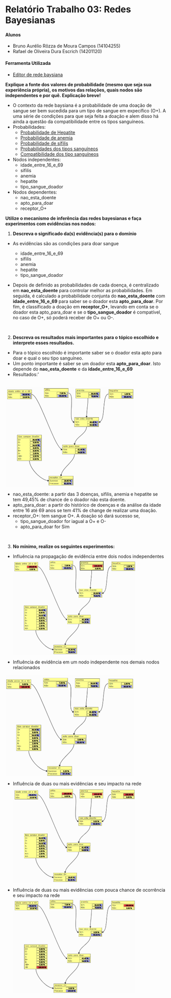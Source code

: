 # Relatório Trabalho 03: Redes Bayesianas

#### Alunos
- Bruno Aurélio Rôzza de Moura Campos (14104255)
- Rafael de Oliveira Dura Escrich (14201120)

#### Ferramenta Utilizada
- [Editor de rede baysiana](https://nolleto.github.io/bayesjs-editor/)

**Explique a fonte dos valores de probabilidade (mesmo que seja sua experiência própria), os motivos das relações, quais nodos são independentes e por quê. Explicação breve!** 

- O contexto da rede baysiana é a probabilidade de uma doação de sangue ser bem sucedida para um tipo de sangue em expecífico (O+). A uma série de condições para que seja feita a doação e alem disso há ainda a questão da compatibilidade entre os tipos sanguíneos.
- Probabilidades:
  - [Probabilidade de Hepatite](https://www.paho.org/bra/index.php?option=com_content&view=article&id=5404:novos-dados-sobre-hepatites-destacam-necessidade-de-uma-resposta-global-urgente&Itemid=812#:~:text=A%20preval%C3%AAncia%20da%20hepatite%20C,%25%20da%20popula%C3%A7%C3%A3o%20(11%20milh%C3%B5es))
  - [Probabilidade de anemia](http://www.cremepe.org.br/2007/12/09/anemia-afeta-30-da-populacao-mundial/#:~:text=A%20Organiza%C3%A7%C3%A3o%20Mundial%20de%20Sa%C3%BAde,exig%C3%AAnio%20dos%20pulm%C3%B5es%20aos%20tecidos.)
  - [Probabilidade de sífilis](https://www.scielo.br/scielo.php?script=sci_arttext&pid=S1415-790X2014000200341&lng=pt&nrm=iso&tlng=pt)
  - [Probabilidades dos tipos sanguíneos](https://pt.wikipedia.org/wiki/Grupo_sangu%C3%ADneo)
  - [Compatibilidade dos tipo sanguíneos](http://www.prosangue.sp.gov.br/artigos/quem_doa_pra_quem.html)
- Nodos independentes:
  - idade_entre_16_e_69
  - sifilis
  - anemia
  - hepatite
  - tipo_sangue_doador
- Nodos dependentes:
  - nao_esta_doente
  - apto_para_doar
  - receptor_O+


**Utilize o mecanismo de inferência das redes bayesianas e faça experimentos com evidências nos nodos:**
1. **Descreva o significado da(s) evidência(s) para o domínio**
- As evidências são as condições para doar sangue
  - idade_entre_16_e_69
  - sifilis
  - anemia
  - hepatite
  - tipo_sangue_doador

- Depois de definido as probabilidades de cada doença, é centralizado em **nao_esta_doente** para controlar melhor as probabilidades. Em seguida, é calculado a probabilidade conjunta do **nao_esta_doente** com **idade_entre_16_e_69** para saber se o doador esta **apto_para_doar**. Por fim, é classificado a doação em **receptor_O+**, levando em conta se o doador esta apto_para_doar e se o **tipo_sangue_doador** é compatível, no caso de O+, só poderá receber de O+ ou O-.

<br/>

2. **Descreva os resultados mais importantes para o tópico escolhido e interprete esses resultados.**

- Para o tópico escolhido é importante saber se o doador esta apto para doar e qual o seu tipo sanguíneo.
- Um ponto importante é saber se um doador esta **apto_para_doar**. Isto depende do **nao_esta_doente** e da **idade_entre_16_e_69**
- Resultados:'

<br/>

<img src="img/rede_completa.png" align="center" height=auto width=80%/>

<br/>

  - nao_esta_doente: a partir das 3 doenças, sifilis, anemia e hepatite se tem 49,45% de chance de o doador não esta doente. 
  - apto_para_doar: a partir do histórico de doenças e da análise da idade entre 16 até 69 anos se tem 41% de change de realizar uma doação.
  - receptor_O+: tem sangue O+. A doação só dará sucesso se,
    - tipo_sangue_doador for iagual a O+ e O-
    - apto_para_doar for Sim

<br/>

3. **No mínimo, realize os seguintes experimentos:**
  - Influência na propagação de evidência entre dois nodos independentes
    <img src="img/3.2.png" align="center" height=auto width=80%/>

  - Influência de evidência em um nodo independente nos demais nodos relacionados
  <img src="img/3.1.png" align="center" height=auto width=80%/>

  - Influência de duas ou mais evidências e seu impacto na rede
    <img src="img/3.3.png" align="center" height=auto width=80%/>

  - Influência de duas ou mais evidências com pouca chance de ocorrência e seu impacto na rede
    <img src="img/3.4.png" align="center" height=auto width=80%/>
